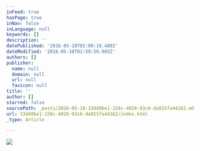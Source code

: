 ```yaml
---
inFeed: true
hasPage: true
inNav: false
inLanguage: null
keywords: []
description: ''
datePublished: '2016-05-18T02:00:10.480Z'
dateModified: '2016-05-18T01:59:59.905Z'
authors: []
publisher:
  name: null
  domain: null
  url: null
  favicon: null
title: ''
author: []
starred: false
sourcePath: _posts/2016-05-18-33d40be1-158c-4026-93c6-da915fa44162.md
url: 33d40be1-158c-4026-93c6-da915fa44162/index.html
_type: Article

---
```

![](https://the-grid-user-content.s3-us-west-2.amazonaws.com/c76a34c7-74e5-4f45-85dc-ae162f6a6f70.jpg)
